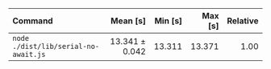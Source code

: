| Command | Mean [s] | Min [s] | Max [s] | Relative |
|:---|---:|---:|---:|---:|
| `node ./dist/lib/serial-no-await.js` | 13.341 ± 0.042 | 13.311 | 13.371 | 1.00 |
